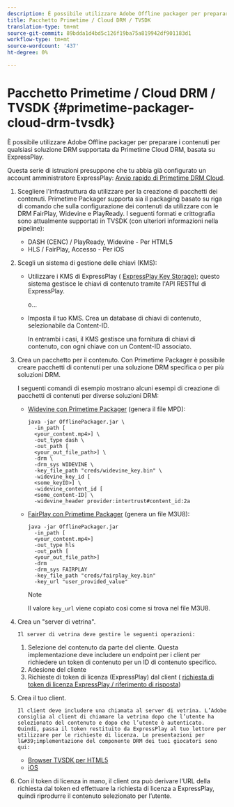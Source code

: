 ```yaml
---
description: È possibile utilizzare Adobe Offline packager per preparare i contenuti per qualsiasi soluzione DRM supportata da Primetime Cloud DRM, basata su ExpressPlay.
title: Pacchetto Primetime / Cloud DRM / TVSDK
translation-type: tm+mt
source-git-commit: 89bdda1d4bd5c126f19ba75a819942df901183d1
workflow-type: tm+mt
source-wordcount: '437'
ht-degree: 0%

---
```



# Pacchetto Primetime / Cloud DRM / TVSDK {#primetime-packager-cloud-drm-tvsdk}

È possibile utilizzare Adobe Offline packager per preparare i contenuti per qualsiasi soluzione DRM supportata da Primetime Cloud DRM, basata su ExpressPlay.

Questa serie di istruzioni presuppone che tu abbia già configurato un account amministratore ExpressPlay: [Avvio rapido di Primetime DRM Cloud](../../../multi-drm-workflows/quick-start/quick-overview.md).
1. Scegliere l&#39;infrastruttura da utilizzare per la creazione di pacchetti dei contenuti. Primetime Packager supporta sia il packaging basato su riga di comando che sulla configurazione dei contenuti da utilizzare con le DRM FairPlay, Widevine e PlayReady. I seguenti formati e crittografia sono attualmente supportati in TVSDK (con ulteriori informazioni nella pipeline):

   * DASH (CENC) / PlayReady, Widevine - Per HTML5
   * HLS / FairPlay, Accesso - Per iOS

1. Scegli un sistema di gestione delle chiavi (KMS):

   * Utilizzare i KMS di ExpressPlay ( [ExpressPlay Key Storage](https://www.expressplay.com/developer/key-storage/)); questo sistema gestisce le chiavi di contenuto tramite l&#39;API RESTful di ExpressPlay.

      o...

   * Imposta il tuo KMS. Crea un database di chiavi di contenuto, selezionabile da Content-ID.

      In entrambi i casi, il KMS gestisce una fornitura di chiavi di contenuto, con ogni chiave con un Content-ID associato.

1. Crea un pacchetto per il contenuto. Con Primetime Packager è possibile creare pacchetti di contenuti per una soluzione DRM specifica o per più soluzioni DRM.

   I seguenti comandi di esempio mostrano alcuni esempi di creazione di pacchetti di contenuti per diverse soluzioni DRM:

   * [Widevine con Primetime Packager](https://helpx.adobe.com/content/dam/help/en/primetime/guides/offline_packager_getting_started.pdf#page=19)  (genera il file MPD):

      ```
      java -jar OfflinePackager.jar \ 
        -in_path [ 
        <your_content.mp4>] \ 
        -out_type dash \ 
        -out_path [ 
        <your_out_file_path>] \ 
        -drm \ 
        -drm_sys WIDEVINE \ 
        -key_file_path "creds/widevine_key.bin" \ 
        -widevine_key_id [ 
        <some_keyID>] \ 
        -widevine_content_id [ 
        <some_content-ID] \ 
        -widevine_header provider:intertrust#content_id:2a
      ```

   * [FairPlay con Primetime Packager](https://helpx.adobe.com/content/dam/help/en/primetime/guides/offline_packager_getting_started.pdf#page=20)  (genera un file M3U8):

      ```
      java -jar OfflinePackager.jar  
        -in_path [ 
        <your_content.mp4>]  
        -out_type hls  
        -out_path [ 
        <your_out_file_path>]  
        -drm  
        -drm_sys FAIRPLAY  
        -key_file_path "creds/fairplay_key.bin"  
        -key_url "user_provided_value"
      ```

      >[!NOTE]
      >
      >Il valore `key_url` viene copiato così come si trova nel file M3U8.

1. Crea un &quot;server di vetrina&quot;.

       Il server di vetrina deve gestire le seguenti operazioni:
   
   1. Selezione del contenuto da parte del cliente. Questa implementazione deve includere un endpoint per i client per richiedere un token di contenuto per un ID di contenuto specifico.
   1. Adesione del cliente
   1. Richieste di token di licenza (ExpressPlay) dal client ( [richiesta di token di licenza ExpressPlay / riferimento di risposta](../../../multi-drm-workflows/license-token-req-resp-ref/license-req-resp-overview.md))

1. Crea il tuo client.

       Il client deve includere una chiamata al server di vetrina. L’Adobe consiglia al client di chiamare la vetrina dopo che l’utente ha selezionato del contenuto e dopo che l’utente è autenticato. Quindi, passa il token restituito da ExpressPlay al tuo lettore per utilizzare per le richieste di licenza. Le presentazioni per l&#39;implementazione del componente DRM dei tuoi giocatori sono qui:
   
   * [Browser TVSDK per HTML5](https://help.adobe.com/en_US/primetime/psdk/browser_tvsdk/index.html#PSDKs-reference-DRM_interface_overview)
   * [iOS](../../../../programming/tvsdk-3x-ios-prog/ios-3x-drm-content-security/ios-3x-apple-fairplay-tvsdk.md)

1. Con il token di licenza in mano, il client ora può derivare l’URL della richiesta dal token ed effettuare la richiesta di licenza a ExpressPlay, quindi riprodurre il contenuto selezionato per l’utente.
